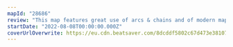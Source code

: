 ```yaml
---
mapId: "28686"
review: "This map features great use of arcs & chains and of modern mapping techniques that make the flow from note to note smooth and intuitive. The Atmospheric Weave Lightshow  encapsulates the song well and the accessible lowers capture the same energy as the top diff!"
startDate: "2022-08-08T00:00:00.000Z"
coverUrlOverwrite: https://eu.cdn.beatsaver.com/8dcddf5802c67d473e38107aaa19eb9d9cd51ce2.jpg
---
```


